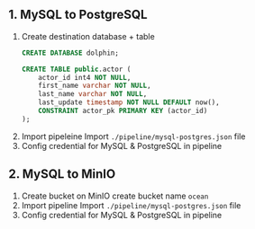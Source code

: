 ## 1. MySQL to PostgreSQL
1. Create destination database + table
    ```sql
    CREATE DATABASE dolphin;

    CREATE TABLE public.actor (
        actor_id int4 NOT NULL,
        first_name varchar NOT NULL,
        last_name varchar NOT NULL,
        last_update timestamp NOT NULL DEFAULT now(),
        CONSTRAINT actor_pk PRIMARY KEY (actor_id)
    );
    ```
2. Import pipeleine
    Import `./pipeline/mysql-postgres.json` file
3. Config credential for MySQL & PostgreSQL in pipeline

## 2. MySQL to MinIO
1. Create bucket on MinIO
    create bucket name `ocean`
2. Import pipeline
    Import `./pipeline/mysql-postgres.json` file
3. Config credential for MySQL & PostgreSQL in pipeline
